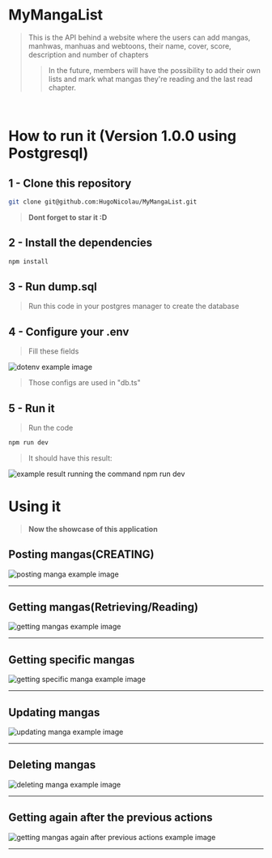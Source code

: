 # MyMangaList

>This is the API behind a website where the users can add mangas, manhwas, manhuas and webtoons, their name, cover, score, description and number of chapters
>>In the future, members will have the possibility to add their own lists and mark what mangas they're reading and the last read chapter.

<br>

# How to run it (Version 1.0.0 using Postgresql)

## 1 - Clone this repository

```bash
git clone git@github.com:HugoNicolau/MyMangaList.git
```
> **Dont forget to star it :D**

## 2 - Install the dependencies

```bash
npm install
```
## 3 - Run dump.sql

>Run this code in your postgres manager to create the database

## 4 - Configure your .env

>Fill these fields

<img src="./screenshots/dotenv-example.png" alt="dotenv example image">

>Those configs are used in "db.ts"

## 5 - Run it

>Run the code
```bash
npm run dev
```
>It should have this result:

<img src="./screenshots/npm-run-dev-example.png" alt="example result running the command npm run dev">

<br>

# Using it

>**Now the showcase of this application**

## Posting mangas(CREATING)

<img src="./screenshots/postingManga.png" alt="posting manga example image">

<hr>

## Getting mangas(Retrieving/Reading)

<img src="./screenshots/gettingMangas.png" alt="getting mangas example image">

<hr>

## Getting specific mangas

<img src="./screenshots/get-specific-mangas.png" alt="getting specific manga example image">

<hr>

## Updating mangas

<img src="./screenshots/update-manga.png" alt="updating manga example image">

<hr>

## Deleting mangas

<img src="./screenshots/delete-manga.png" alt="deleting manga example image">

<hr>

## Getting again after the previous actions

<img src="./screenshots/final-getting.png" alt="getting mangas again after previous actions example image">

<hr>

